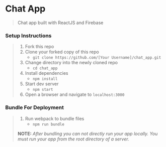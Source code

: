 # Chat App

> Chat app built with ReactJS and Firebase

### Setup Instructions

> 1. Fork this repo
> 1. Clone your forked copy of this repo
>    - `git clone https://github.com/[Your Username]/chat_app.git`
> 1. Change directory into the newly cloned repo
>    - `cd chat_app`
> 1. Install dependencies 
>    - `npm install`
> 1. Start dev server
>    - `npm start`
> 1. Open a browser and navigate to `localhost:3000`

### Bundle For Deployment

> 1. Run webpack to bundle files
>    - `npm run bundle`
> 
> **NOTE:** *After bundling you can not directly run your app locally. You must run your app from the root directory of a server.*
